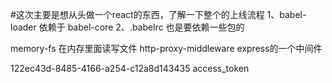 #这次主要是想从头做一个react的东西，了解一下整个的上线流程
1、babel-loader 依赖于 babel-core
2、.babelrc 也是要依赖一些包的

memory-fs  在内存里面读写文件
http-proxy-middleware  express的一个中间件


122ec43d-8485-4166-a254-c12a8d143435  access_token
